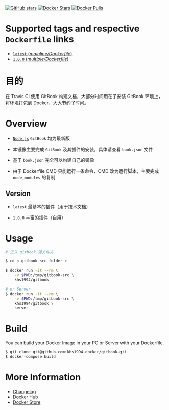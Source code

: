[![GitHub stars](https://img.shields.io/github/stars/khs1994-docker/gitbook.svg?style=social&label=Stars)](https://github.com/khs1994-docker/gitbook) [![Docker Stars](https://img.shields.io/docker/stars/khs1994/gitbook.svg)](https://store.docker.com/community/images/khs1994/gitbook/) [![Docker Pulls](https://img.shields.io/docker/pulls/khs1994/gitbook.svg)](https://store.docker.com/community/images/khs1994/gitbook/)

# Supported tags and respective `Dockerfile` links

* [`latest` (*mainline/Dockerfile*)](https://github.com/khs1994-website/docker-gitbook/tree/master/mainline)
* [`1.0.0` (*multiple/Dockerfile*)](https://github.com/khs1994-website/docker-gitbook/tree/master/multiple)

# 目的

在 Travis CI 使用 GitBook 构建文档，大部分时间用在了安装 GitBook 环境上，将环境打包到 Docker，大大节约了时间。

# Overview

* [`Node.js`](https://github.com/docker-library/docs/tree/master/node) `GitBook` 均为最新版

* 本镜像主要完成 `GitBook` 及其插件的安装，具体请查看 `book.json` 文件

* 基于 `book.json` 完全可以构建自己的镜像

* 由于 Dockerfile CMD 只能运行一条命令，CMD 改为运行脚本，主要完成 `node_modules` 的复制

## Version

* `latest` 最基本的插件（用于技术文档）

* `1.0.0` 丰富的插件（自用）

# Usage

```bash
# 进入 gitbook 源文件夹

$ cd < gitbook-src folder >

$ docker run -it --rm \
    -v $PWD:/tmp/gitbook-src \
    khs1994/gitbook

# or Server
$ docker run -it --rm \
    -v $PWD:/tmp/gitbook-src \
    khs1994/gitbook \
    server
```

# Build

You can build your Docker Image in your PC or Server with your Dockerfile.

```bash
$ git clone git@github.com:khs1994-docker/gitbook.git
$ docker-compose build
```

# More Information

* [Changelog](https://github.com/khs1994-website/docker-gitbook/blob/master/Changelog.md)
* [Docker Hub](https://hub.docker.com/r/khs1994/gitbook)
* [Docker Store](https://store.docker.com/community/images/khs1994/gitbook/)
